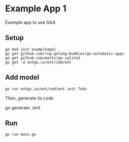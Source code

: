 

# Example App 1

Example app to use GAA

## Setup

```shell
go mod init exampleapp1
go get github.com/rog-golang-buddies/go-automatic-apps
go get github.com/mattn/go-sqlite3
go get -d entgo.io/ent/cmd/ent
```

## Add model

```shell
go run entgo.io/ent/cmd/ent init Todo
```

Then, generate its code

go generate ./ent

## Run

```shell
go run main.go
```

